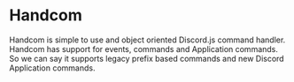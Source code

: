 # Handcom
Handcom is simple to use and object oriented Discord.js command handler.
Handcom has support for events, commands and Application commands. So we can say it supports legacy prefix based commands and new Discord Application commands.